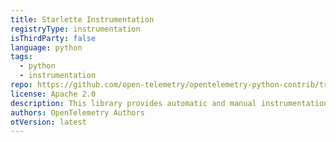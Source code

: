 ```yaml
---
title: Starlette Instrumentation
registryType: instrumentation
isThirdParty: false
language: python
tags:
  - python
  - instrumentation
repo: https://github.com/open-telemetry/opentelemetry-python-contrib/tree/main/instrumentation/opentelemetry-instrumentation-starlette
license: Apache 2.0
description: This library provides automatic and manual instrumentation of Starlette web frameworks, instrumenting http requests served by applications utilizing the framework.
authors: OpenTelemetry Authors
otVersion: latest
---
```

